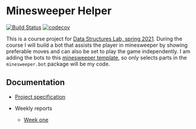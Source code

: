 # Minesweeper Helper

[![Build Status](https://travis-ci.com/maariaw/minesweeper-helper.svg?branch=master)](https://travis-ci.com/maariaw/minesweeper-helper)
[![codecov](https://codecov.io/gh/maariaw/minesweeper-helper/branch/master/graph/badge.svg?token=C1OX7XEAQU)](https://codecov.io/gh/maariaw/minesweeper-helper)

This is a course project for [Data Structures Lab, spring 2021](https://tiralabra.github.io/2021_p3/en/). During the course I will build a bot that assists the player in minesweeper by showing preferable moves and can also be set to play the game independently. I am adding the bots to this [minesweeper template](https://github.com/TiraLabra/minesweeper), so only selects parts in the `minesweeper.bot` package will be my code.

## Documentation

- [Project specification](https://github.com/maariaw/minesweeper-helper/blob/master/documentation/Project-Specification.md)

- Weekly reports
  - [Week one](https://github.com/maariaw/minesweeper-helper/blob/master/documentation/week-1-report.md)
